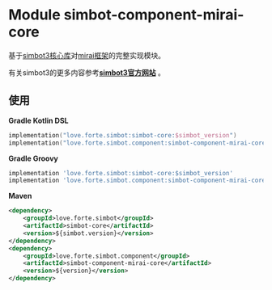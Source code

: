 # Module simbot-component-mirai-core

基于[simbot3核心库](https://github.com/simple-robot)对[mirai框架](https://github.com/mamoe/mirai)的完整实现模块。

有关simbot3的更多内容参考[**simbot3官方网站**](https://simbot.forte.love) 。

## 使用

**Gradle Kotlin DSL**
```kotlin
implementation("love.forte.simbot:simbot-core:$simbot_version")
implementation("love.forte.simbot.component:simbot-component-mirai-core:$version")
```

**Gradle Groovy**
```gradle
implementation 'love.forte.simbot:simbot-core:$simbot_version'
implementation 'love.forte.simbot.component:simbot-component-mirai-core:$version'
```

**Maven**
```xml
<dependency>
    <groupId>love.forte.simbot</groupId>
    <artifactId>simbot-core</artifactId>
    <version>${simbot.version}</version>
</dependency>
<dependency>
    <groupId>love.forte.simbot.component</groupId>
    <artifactId>simbot-component-mirai-core</artifactId>
    <version>${version}</version>
</dependency>
```

